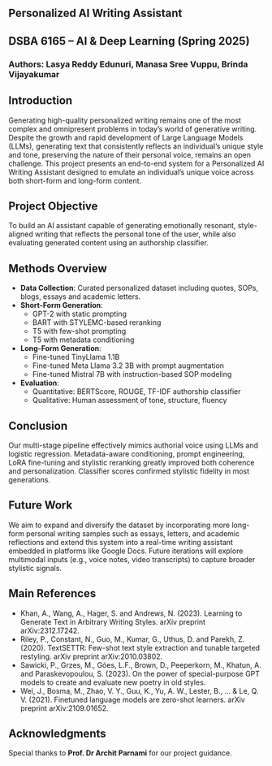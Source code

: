 ## Personalized AI Writing Assistant

## DSBA 6165 – AI & Deep Learning (Spring 2025)
### Authors: Lasya Reddy Edunuri, Manasa Sree Vuppu, Brinda Vijayakumar

## Introduction
Generating high-quality personalized writing remains one of the most complex and omnipresent problems in today’s world of generative writing. Despite the growth and rapid development of Large Language Models (LLMs), generating text that consistently reflects an individual’s unique style and tone, preserving the nature of their personal voice, remains an open challenge. This project presents an end-to-end system for a Personalized AI Writing Assistant designed to emulate an individual’s unique voice across both short-form and long-form content.

## Project Objective
To build an AI assistant capable of generating emotionally resonant, style-aligned writing that reflects the personal tone of the user, while also evaluating generated content using an authorship classifier.

## Methods Overview
- **Data Collection**: Curated personalized dataset including quotes, SOPs, blogs, essays and academic letters.
- **Short-Form Generation**:
  - GPT-2 with static prompting
  - BART with STYLEMC-based reranking
  - T5 with few-shot prompting
  - T5 with metadata conditioning
- **Long-Form Generation**:
  - Fine-tuned TinyLlama 1.1B
  - Fine-tuned Meta Llama 3.2 3B with prompt augmentation
  - Fine-tuned Mistral 7B with instruction-based SOP modeling
- **Evaluation**:
  - Quantitative: BERTScore, ROUGE, TF-IDF authorship classifier
  - Qualitative: Human assessment of tone, structure, fluency

## Conclusion
Our multi-stage pipeline effectively mimics authorial voice using LLMs and logistic regression. Metadata-aware conditioning, prompt engineering, LoRA fine-tuning and stylistic reranking greatly improved both coherence and personalization. Classifier scores confirmed stylistic fidelity in most generations.

## Future Work
We aim to expand and diversify the dataset by incorporating more long-form personal writing samples such as essays, letters, and academic reflections and extend this system into a real-time writing assistant embedded in platforms like Google Docs. Future iterations will explore multimodal inputs (e.g., voice notes, video transcripts) to capture broader stylistic signals. 

## Main References
- Khan, A., Wang, A., Hager, S. and Andrews, N. (2023). Learning to Generate Text in Arbitrary Writing Styles. arXiv preprint arXiv:2312.17242.
- Riley, P., Constant, N., Guo, M., Kumar, G., Uthus, D. and Parekh, Z. (2020). TextSETTR: Few-shot text style extraction and tunable targeted restyling. arXiv preprint arXiv:2010.03802.
- Sawicki, P., Grzes, M., Góes, L.F., Brown, D., Peeperkorn, M., Khatun, A. and Paraskevopoulou, S. (2023). On the power of special-purpose GPT models to create and evaluate new poetry in old styles.
- Wei, J., Bosma, M., Zhao, V. Y., Guu, K., Yu, A. W., Lester, B., ... & Le, Q. V. (2021). Finetuned language models are zero-shot learners. arXiv preprint arXiv:2109.01652.

## Acknowledgments  
Special thanks to **Prof. Dr Archit Parnami** for our project guidance.
